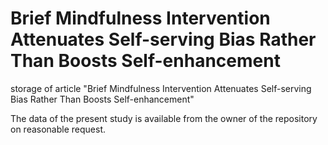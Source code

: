 # Brief Mindfulness Intervention Attenuates Self-serving Bias Rather Than Boosts Self-enhancement
storage of article "Brief Mindfulness Intervention Attenuates Self-serving Bias Rather Than Boosts Self-enhancement"

The data of the present study is available from the owner of the repository on reasonable request.
